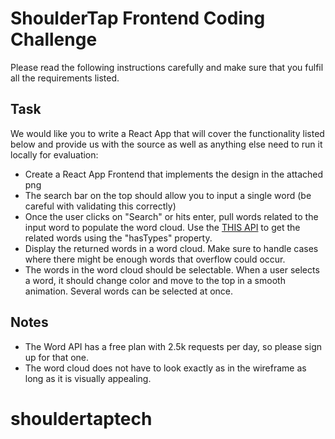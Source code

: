 # ShoulderTap Frontend Coding Challenge

Please read the following instructions carefully and make sure that you fulfil all the requirements listed.

## Task

We would like you to write a React App that will cover the functionality listed below and provide us with the source as well as anything else need to run it locally for evaluation:

- Create a React App Frontend that implements the design in the attached png
- The search bar on the top should allow you to input a single word (be careful with validating this correctly)
- Once the user clicks on "Search" or hits enter, pull words related to the input word to populate the word cloud. Use the [THIS API](https://www.wordsapi.com) to get the related words using the "hasTypes" property.
- Display the returned words in a word cloud. Make sure to handle cases where there might be enough words that overflow could occur.
- The words in the word cloud should be selectable. When a user selects a word, it should change color and move to the top in a smooth animation. Several words can be selected at once.

## Notes

- The Word API has a free plan with 2.5k requests per day, so please sign up for that one.
- The word cloud does not have to look exactly as in the wireframe as long as it is visually appealing.
# shouldertaptech
